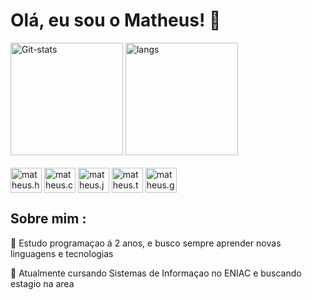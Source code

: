 # Olá, eu sou o Matheus! 👋 


<div display="inline-block"> 
  <img height="180em" alt="Git-stats" src="https://github-readme-stats.vercel.app/api?username=Maranho070406&show_icons=true&count_private=true&hide=contribs&theme=dark">
  <img height="180em" alt="langs" src="https://github-readme-stats.vercel.app/api/top-langs/?username=Maranho070406&layout=compact&theme=dark">
</div>

<div style="display: inline-block" >
  <br>
  <img align="center" alt="matheus.html" height="40 "width="50" src="https://cdn.jsdelivr.net/gh/devicons/devicon@latest/icons/html5/html5-original.svg">
  <img align="center" alt="matheus.css" height="40 "width="50" src="https://cdn.jsdelivr.net/gh/devicons/devicon@latest/icons/css3/css3-original.svg">
  <img align="center" alt="matheus.js" height="40 "width="50" src="https://cdn.jsdelivr.net/gh/devicons/devicon@latest/icons/javascript/javascript-original.svg">
  <img align="center" alt="matheus.ts" height="40 "width="50" src="https://cdn.jsdelivr.net/gh/devicons/devicon@latest/icons/typescript/typescript-original.svg">
  <img align="center" alt="matheus.git" height="40 "width="50" src="https://cdn.jsdelivr.net/gh/devicons/devicon@latest/icons/git/git-original.svg">
  
</div>

## Sobre mim :


🧠 Estudo programaçao á 2 anos, e busco sempre aprender novas linguagens e tecnologias

📖 Atualmente cursando Sistemas de Informaçao no ENIAC e buscando estagio na area 
